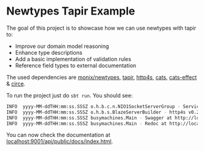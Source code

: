 # Newtypes Tapir Example

The goal of this project is to showcase how we can use newtypes with tapir to:
* Improve our domain model reasoning
* Enhance type descriptions
* Add a basic implementation of validation rules
* Reference field types to external documentation

The used dependencies are
[monix/newtypes](https://github.com/monix/newtypes), 
[tapir](https://github.com/softwaremill/tapir), 
[http4s](https://github.com/http4s/http4s), 
[cats](https://github.com/typelevel/cats), 
[cats-effect](https://github.com/typelevel/cats-effect) & 
[circe](https://github.com/circe/circe).

To run the project just do `sbt run`. You should see:

```bash
INFO  yyyy-MM-ddTHH:mm:ss.SSSZ o.h.b.c.n.NIO1SocketServerGroup - Service bound to address /127.0.0.1:9001 
INFO  yyyy-MM-ddTHH:mm:ss.SSSZ o.h.b.s.BlazeServerBuilder - http4s v0.23.6 on blaze v0.15.2 started at http://127.0.0.1:9001/ 
INFO  yyyy-MM-ddTHH:mm:ss.SSSZ busymachines.Main - Swagger at http://localhost:9001/api/public/swagger 
INFO  yyyy-MM-ddTHH:mm:ss.SSSZ busymachines.Main - Redoc at http://localhost:9001/api/public/redoc  
```

You can now check the documentation at 
[localhost:9001/api/public/docs/index.html](http://localhost:9001/api/public/docs/index.html).  
